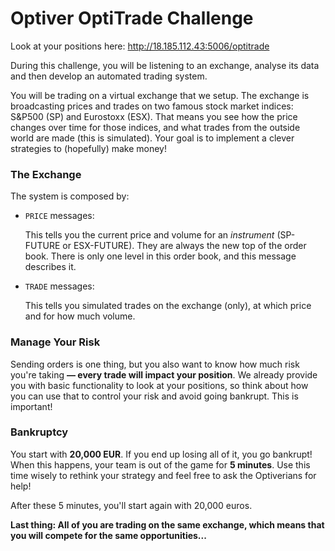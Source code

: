 # Optiver OptiTrade Challenge

Look at your positions here: http://18.185.112.43:5006/optitrade

During this challenge, you will be listening to an exchange, analyse its data and then
develop an automated trading system.

You will be trading on a virtual exchange that we setup. The exchange is broadcasting
prices and trades on two famous stock market indices: S&P500 (SP) and Eurostoxx (ESX).
That means you see how the price changes over time for those indices, and what trades
from the outside world are made (this is simulated). Your goal is to implement a clever
strategies to (hopefully) make money!


### The Exchange

The system is composed by:

  * ```PRICE``` messages:

    This tells you the current price and volume for an *instrument* (SP-FUTURE or ESX-FUTURE).
    They are always the new top of the order book. There is only one level in this order book, and this message describes it.
   
  * ```TRADE``` messages:

    This tells you simulated trades on the exchange (only), at which price and for how much volume.

### Manage Your Risk

Sending orders is one thing, but you also want to know how much risk you're taking **&mdash; every trade will impact your position**. We already provide you with basic functionality to look at your positions, so think about how you can use that to control your risk and avoid going bankrupt. This is important!


### Bankruptcy

You start with **20,000 EUR**. If you end up losing all of it, you go bankrupt!
When this happens, your team is out of the game for **5 minutes**. Use this time
wisely to rethink your strategy and feel free to ask the Optiverians for help!

After these 5 minutes, you'll start again with 20,000 euros.

**Last thing: All of you are trading on the same exchange, which means that you will compete for the same opportunities...**
